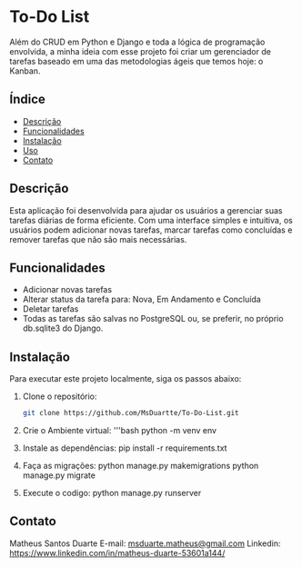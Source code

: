 # To-Do List

Além do CRUD em Python e Django e toda a lógica de programação envolvida, a minha ideia com esse projeto foi criar um gerenciador de tarefas baseado em uma das metodologias ágeis que temos hoje: o Kanban.

## Índice

- [Descrição](#descrição)
- [Funcionalidades](#funcionalidades)
- [Instalação](#instalação)
- [Uso](#uso)
- [Contato](#contato)

## Descrição

Esta aplicação foi desenvolvida para ajudar os usuários a gerenciar suas tarefas diárias de forma eficiente. Com uma interface simples e intuitiva, os usuários podem adicionar novas tarefas, marcar tarefas como concluídas e remover tarefas que não são mais necessárias.

## Funcionalidades

- Adicionar novas tarefas
- Alterar status da tarefa para: Nova, Em Andamento e Concluída
- Deletar tarefas
- Todas as tarefas são salvas no PostgreSQL ou, se preferir, no próprio db.sqlite3 do Django.

## Instalação

Para executar este projeto localmente, siga os passos abaixo:

1. Clone o repositório:
   ```bash
   git clone https://github.com/MsDuartte/To-Do-List.git

2. Crie o Ambiente virtual:
   '''bash
   python -m venv env

4. Instale as dependências:
  pip install -r requirements.txt

5. Faça as migrações:
  python manage.py makemigrations
  python manage.py migrate

6. Execute o codigo:
  python manage.py runserver

## Contato
Matheus Santos Duarte
E-mail: msduarte.matheus@gmail.com
Linkedin: https://www.linkedin.com/in/matheus-duarte-53601a144/
   
